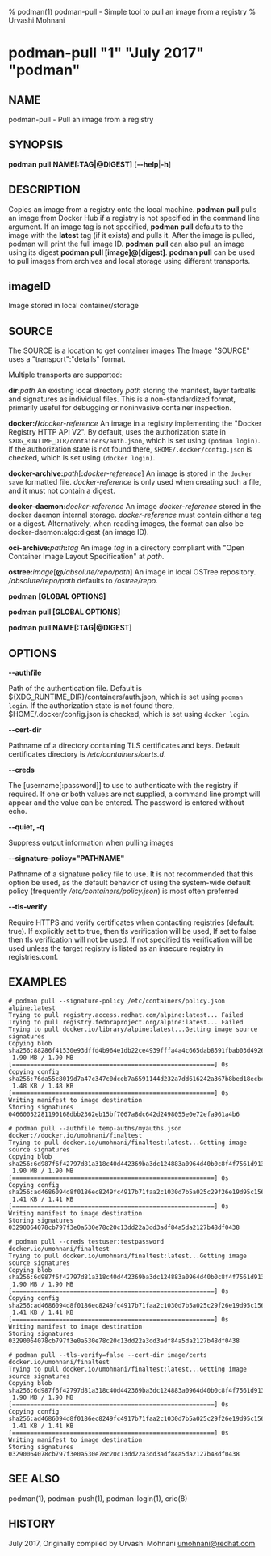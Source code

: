 % podman(1) podman-pull - Simple tool to pull an image from a registry
% Urvashi Mohnani
# podman-pull "1" "July 2017" "podman"

## NAME
podman\-pull - Pull an image from a registry

## SYNOPSIS
**podman pull**
**NAME[:TAG|@DIGEST]**
[**--help**|**-h**]

## DESCRIPTION
Copies an image from a registry onto the local machine. **podman pull** pulls an
image from Docker Hub if a registry is not specified in the command line argument.
If an image tag is not specified, **podman pull** defaults to the image with the
**latest** tag (if it exists) and pulls it. After the image is pulled, podman will
print the full image ID.  **podman pull** can also pull an image
using its digest **podman pull [image]@[digest]**. **podman pull** can be used to pull
images from archives and local storage using different transports.

## imageID
Image stored in local container/storage

## SOURCE

 The SOURCE is a location to get container images
 The Image "SOURCE" uses a "transport":"details" format.

 Multiple transports are supported:

  **dir:**_path_
  An existing local directory _path_ storing the manifest, layer tarballs and signatures as individual files. This is a non-standardized format, primarily useful for debugging or noninvasive container inspection.

  **docker://**_docker-reference_
  An image in a registry implementing the "Docker Registry HTTP API V2". By default, uses the authorization state in `$XDG_RUNTIME_DIR/containers/auth.json`, which is set using `(podman login)`. If the authorization state is not found there, `$HOME/.docker/config.json` is checked, which is set using `(docker login)`.

  **docker-archive:**_path_[**:**_docker-reference_]
  An image is stored in the `docker save` formatted file.  _docker-reference_ is only used when creating such a file, and it must not contain a digest.

  **docker-daemon:**_docker-reference_
  An image _docker-reference_ stored in the docker daemon internal storage.  _docker-reference_ must contain either a tag or a digest.  Alternatively, when reading images, the format can also be docker-daemon:algo:digest (an image ID).

  **oci-archive:**_path_**:**_tag_
  An image _tag_ in a directory compliant with "Open Container Image Layout Specification" at _path_.

  **ostree:**_image_[**@**_/absolute/repo/path_]
  An image in local OSTree repository.  _/absolute/repo/path_ defaults to _/ostree/repo_.

**podman [GLOBAL OPTIONS]**

**podman pull [GLOBAL OPTIONS]**

**podman pull NAME[:TAG|@DIGEST]**

## OPTIONS

**--authfile**

Path of the authentication file. Default is ${XDG_RUNTIME\_DIR}/containers/auth.json, which is set using `podman login`.
If the authorization state is not found there, $HOME/.docker/config.json is checked, which is set using `docker login`.

**--cert-dir**

Pathname of a directory containing TLS certificates and keys.
Default certificates directory is _/etc/containers/certs.d_.

**--creds**

The [username[:password]] to use to authenticate with the registry if required.
If one or both values are not supplied, a command line prompt will appear and the
value can be entered.  The password is entered without echo.

**--quiet, -q**

Suppress output information when pulling images

**--signature-policy="PATHNAME"**

Pathname of a signature policy file to use.  It is not recommended that this
option be used, as the default behavior of using the system-wide default policy
(frequently */etc/containers/policy.json*) is most often preferred

**--tls-verify**

Require HTTPS and verify certificates when contacting registries (default: true). If explicitly set to true,
then tls verification will be used, If set to false then tls verification will not be used. If not specified
tls verification will be used unless the target registry is listed as an insecure registry in registries.conf.

## EXAMPLES

```
# podman pull --signature-policy /etc/containers/policy.json alpine:latest
Trying to pull registry.access.redhat.com/alpine:latest... Failed
Trying to pull registry.fedoraproject.org/alpine:latest... Failed
Trying to pull docker.io/library/alpine:latest...Getting image source signatures
Copying blob sha256:88286f41530e93dffd4b964e1db22ce4939fffa4a4c665dab8591fbab03d4926
 1.90 MB / 1.90 MB [========================================================] 0s
Copying config sha256:76da55c8019d7a47c347c0dceb7a6591144d232a7dd616242a367b8bed18ecbc
 1.48 KB / 1.48 KB [========================================================] 0s
Writing manifest to image destination
Storing signatures
04660052281190168dbb2362eb15bf7067a8dc642d2498055e0e72efa961a4b6
```

```
# podman pull --authfile temp-auths/myauths.json docker://docker.io/umohnani/finaltest
Trying to pull docker.io/umohnani/finaltest:latest...Getting image source signatures
Copying blob sha256:6d987f6f42797d81a318c40d442369ba3dc124883a0964d40b0c8f4f7561d913
 1.90 MB / 1.90 MB [========================================================] 0s
Copying config sha256:ad4686094d8f0186ec8249fc4917b71faa2c1030d7b5a025c29f26e19d95c156
 1.41 KB / 1.41 KB [========================================================] 0s
Writing manifest to image destination
Storing signatures
03290064078cb797f3e0a530e78c20c13dd22a3dd3adf84a5da2127b48df0438
```

```
# podman pull --creds testuser:testpassword docker.io/umohnani/finaltest
Trying to pull docker.io/umohnani/finaltest:latest...Getting image source signatures
Copying blob sha256:6d987f6f42797d81a318c40d442369ba3dc124883a0964d40b0c8f4f7561d913
 1.90 MB / 1.90 MB [========================================================] 0s
Copying config sha256:ad4686094d8f0186ec8249fc4917b71faa2c1030d7b5a025c29f26e19d95c156
 1.41 KB / 1.41 KB [========================================================] 0s
Writing manifest to image destination
Storing signatures
03290064078cb797f3e0a530e78c20c13dd22a3dd3adf84a5da2127b48df0438
```

```
# podman pull --tls-verify=false --cert-dir image/certs docker.io/umohnani/finaltest
Trying to pull docker.io/umohnani/finaltest:latest...Getting image source signatures
Copying blob sha256:6d987f6f42797d81a318c40d442369ba3dc124883a0964d40b0c8f4f7561d913
 1.90 MB / 1.90 MB [========================================================] 0s
Copying config sha256:ad4686094d8f0186ec8249fc4917b71faa2c1030d7b5a025c29f26e19d95c156
 1.41 KB / 1.41 KB [========================================================] 0s
Writing manifest to image destination
Storing signatures
03290064078cb797f3e0a530e78c20c13dd22a3dd3adf84a5da2127b48df0438
```

## SEE ALSO
podman(1), podman-push(1), podman-login(1), crio(8)

## HISTORY
July 2017, Originally compiled by Urvashi Mohnani <umohnani@redhat.com>
